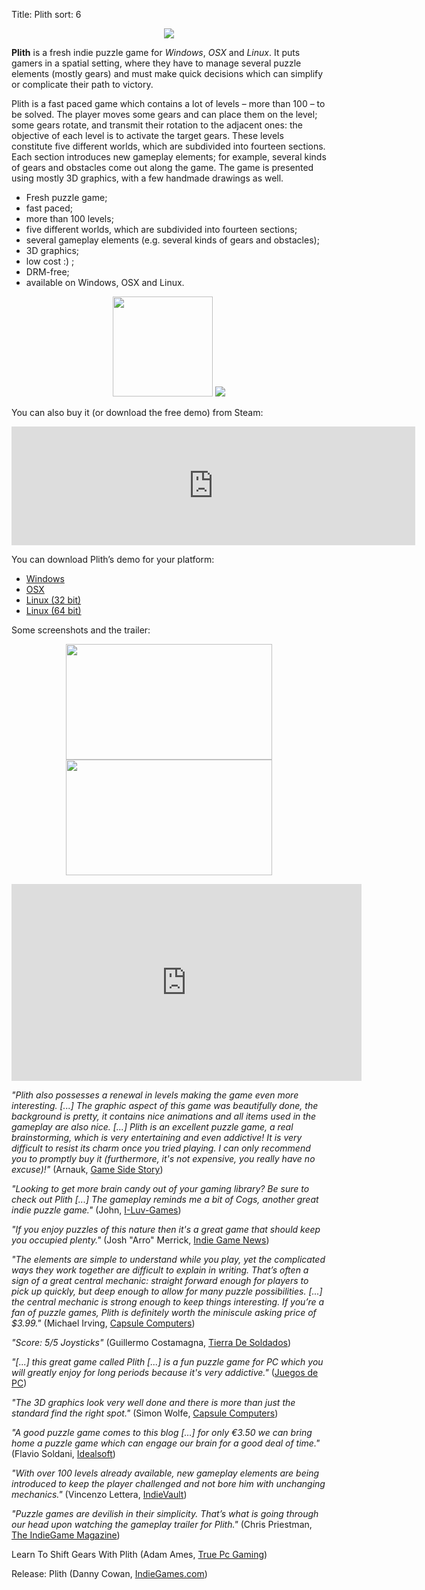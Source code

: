 Title: Plith
sort: 6

<p align="center"><img src="{filename}/images/plith/plith_title.png"/></p>

**Plith** is a fresh indie puzzle game for *Windows*, *OSX* and *Linux*. It puts gamers in a spatial setting, where they have to manage several puzzle elements (mostly gears) and must make quick decisions which can simplify or complicate their path to victory.

Plith is a fast paced game which contains a lot of levels – more than 100 – to be solved. The player moves some gears and can place them on the level; some gears rotate, and transmit their rotation to the adjacent ones: the objective of each level is to activate the target gears. These levels constitute five different worlds, which are subdivided into fourteen sections. Each section introduces new gameplay elements; for example, several kinds of gears and obstacles come out along the game. The game is presented using mostly 3D graphics, with a few handmade drawings as well.

* Fresh puzzle game;
* fast paced;
* more than 100 levels;
* five different worlds, which are subdivided into fourteen sections;
* several gameplay elements (e.g. several kinds of gears and obstacles);
* 3D graphics;
* low cost :) ;
* DRM-free;
* available on Windows, OSX and Linux.

<p align="center"><a href="https://secure.bmtmicro.com/servlets/Orders.ShoppingCart?CID=7585&amp;CLR=0&amp;PRODUCTID=75850000"><img src="{filename}/images/plith/buynow.png" width="160"/></a> <a href="https://secure.bmtmicro.com/servlets/Orders.ShoppingCart?CID=7585&amp;CLR=0&amp;PRODUCTID=75850000"><img src="{filename}/images/plith/win_osx_linux.png"/></a></p>

You can also buy it (or download the free demo) from Steam:

<p align="center"><iframe src="http://store.steampowered.com/widget/339110/" frameborder="0" width="646" height="190"></iframe></p>

You can download Plith’s demo for your platform:

* [Windows]("http://www.ya2.it/demo/plith_demo-1.0.1-windows.exe)
* [OSX](http://www.ya2.it/demo/plith_demo-1.0.1-osx.dmg)
* [Linux (32 bit)](http://www.ya2.it/demo/plith_demo-1.0.1-linux-x86.bin)
* [Linux (64 bit)](http://www.ya2.it/demo/plith_demo-1.0.1-linux-x86_64.bin)

Some screenshots and the trailer:

<p align="center">
<a href="{filename}/images/plith/ignis.jpg"><img src="{filename}/images/plith/ignis.jpg" width="330" height="185" /></a>
<a href="{filename}/images/plith/terra.jpg"><img src="{filename}/images/plith/terra.jpg" width="330" height="185" /></a>
</p>

<p align="center"><iframe width="560" height="315" src="https://www.youtube.com/embed/jRrLKjpbebk" frameborder="0" allowfullscreen></iframe></p>

*"Plith also possesses a renewal in levels making the game even more interesting. [...] The graphic aspect of this game was beautifully done, the background is pretty, it contains nice animations and all items used in the gameplay are also nice. [...] Plith is an excellent puzzle game, a real brainstorming, which is very entertaining and even addictive! It is very difficult to resist its charm once you tried playing. I can only recommend you to promptly buy it (furthermore, it's not expensive, you really have no excuse)!"* (Arnauk, [Game Side Story](http://www.gamesidestory.com/2012/07/13/gametest-plith-pc-mac-linux))

*"Looking to get more brain candy out of your gaming library? Be sure to check out Plith [...] The gameplay reminds me a bit of Cogs, another great indie puzzle game."* (John, [I-Luv-Games](http://i-luv-games.com/?p=1188))

*"If you enjoy puzzles of this nature then it's a great game that should keep you occupied plenty."* (Josh "Arro" Merrick, [Indie Game News](http://www.indiegamenews.com/2012/08/plith-review.html))

*"The elements are simple to understand while you play, yet the complicated ways they work together are difficult to explain in writing. That’s often a sign of a great central mechanic: straight forward enough for players to pick up quickly, but deep enough to allow for many puzzle possibilities. [...] the central mechanic is strong enough to keep things interesting. If you’re a fan of puzzle games, Plith is definitely worth the miniscule asking price of $3.99."* (Michael Irving, [Capsule Computers](http://www.capsulecomputers.com.au/2012/06/micks-indie-picks-plith))

*"Score: 5/5 Joysticks"* (Guillermo Costamagna, [Tierra De Soldados](http://www.tierradesoldados.com/?p=7352))

*"[...] this great game called Plith [...] is a fun puzzle game for PC which you will greatly enjoy for long periods because it's very addictive."* ([Juegos de PC](http://juegosdepc.mx/plith-un-juego-de-puzzles-gratis-para-pc))

*"The 3D graphics look very well done and there is more than just the standard find the right spot."* (Simon Wolfe, [Capsule Computers](http://www.capsulecomputers.com.au/2012/06/plith-a-new-indie-puzzler-from-a-new-indie-developer))

*"A good puzzle game comes to this blog […] for only €3.50 we can bring home a puzzle game which can engage our brain for a good deal of time."* (Flavio Soldani, [Idealsoft](http://www.idealsoftblog.it/2012/06/indie-games-made-in-italy-plith.html))

*"With over 100 levels already available, new gameplay elements are being introduced to keep the player challenged and not bore him with unchanging mechanics."* (Vincenzo Lettera, [IndieVault](http://www.indievault.it/2012/06/26/plith-ya2-mette-in-moto-gli-ingranaggi))

*"Puzzle games are devilish in their simplicity. That’s what is going through our head upon watching the gameplay trailer for Plith."* (Chris Priestman, [The IndieGame Magazine](http://www.indiegamemag.com/get-your-brain-in-gear-plith-gameplay))

Learn To Shift Gears With Plith (Adam Ames, [True Pc Gaming](http://truepcgaming.com/2012/06/22/learn-to-shift-gears-with-plith))

Release: Plith (Danny Cowan, [IndieGames.com](http://indiegames.com/2012/06/release_plith_ya2.html))

